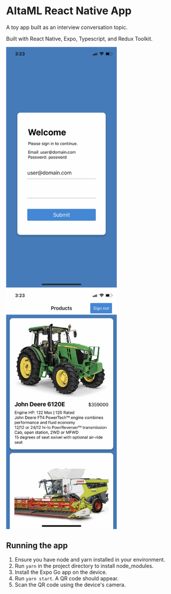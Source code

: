 # AltaML React Native App

A toy app built as an interview conversation topic.

Built with React Native, Expo, Typescript, and Redux Toolkit.

<img src="https://raw.githubusercontent.com/bbalan/altaml/master/assets/screenshots/screen1.jpg" alt="Screenshot 1" width="300" />
<img src="https://raw.githubusercontent.com/bbalan/altaml/master/assets/screenshots/screen2.jpg" alt="Screenshot 2" width="300" />

## Running the app

1. Ensure you have node and yarn installed in your environment.
2. Run `yarn` in the project directory to install node_modules.
3. Install the Expo Go app on the device.
4. Run `yarn start`. A QR code should appear.
5. Scan the QR code using the device's camera.
